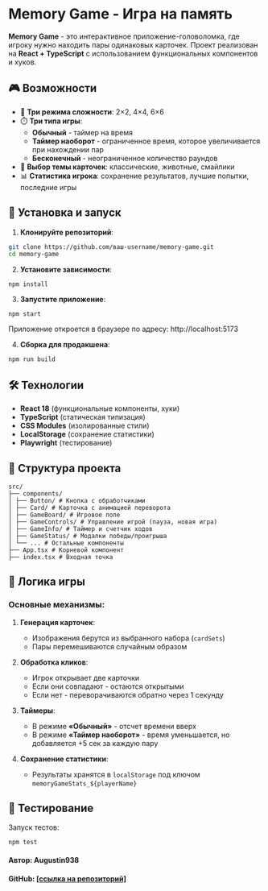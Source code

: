 # Memory Game - Игра на память

**Memory Game** - это интерактивное приложение-головоломка, где игроку нужно находить пары одинаковых карточек. Проект реализован на **React + TypeScript** с использованием функциональных компонентов и хуков.

## 🎮 Возможности

- 🔢 **Три режима сложности**: 2×2, 4×4, 6×6
- ⏱️ **Три типа игры**:
  - **Обычный** - таймер на время
  - **Таймер наоборот** - ограниченное время, которое увеличивается при нахождении пар
  - **Бесконечный** - неограниченное количество раундов
- 🎨 **Выбор темы карточек**: классические, животные, смайлики
- 📊 **Статистика игрока**: сохранение результатов, лучшие попытки, последние игры

## 🚀 Установка и запуск

1. **Клонируйте репозиторий**:

```bash
git clone https://github.com/ваш-username/memory-game.git
cd memory-game
```

2. **Установите зависимости**:

```
npm install
```

3. **Запустите приложение**:

```
npm start
```
Приложение откроется в браузере по адресу: http://localhost:5173

4. **Сборка для продакшена**:
```
npm run build
```

## 🛠 Технологии

- **React 18** (функциональные компоненты, хуки)
- **TypeScript** (статическая типизация)
- **CSS Modules** (изолированные стили)
- **LocalStorage** (сохранение статистики)
- **Playwright** (тестирование)

## 📂 Структура проекта
```
src/
├── components/
│ ├── Button/ # Кнопка с обработчиками
│ ├── Card/ # Карточка с анимацией переворота
│ ├── GameBoard/ # Игровое поле
│ ├── GameControls/ # Управление игрой (пауза, новая игра)
│ ├── GameInfo/ # Таймер и счетчик ходов
│ ├── GameStatus/ # Модалки победы/проигрыша
│ └── ... # Остальные компоненты
├── App.tsx # Корневой компонент
├── index.tsx # Входная точка
```

## 🎯 Логика игры

### Основные механизмы:

1. **Генерация карточек**:
   - Изображения берутся из выбранного набора (`cardSets`)
   - Пары перемешиваются случайным образом

2. **Обработка кликов**:
   - Игрок открывает две карточки
   - Если они совпадают - остаются открытыми
   - Если нет - переворачиваются обратно через 1 секунду

3. **Таймеры**:
   - В режиме **«Обычный»** - отсчет времени вверх
   - В режиме **«Таймер наоборот»** - время уменьшается, но добавляется +5 сек за каждую пару

4. **Сохранение статистики**:
   - Результаты хранятся в `localStorage` под ключом `memoryGameStats_${playerName}`

## 🧪 Тестирование

Запуск тестов:

```
npm test
```


#### Автор: Augustin938 
#### GitHub: [\[ссылка на репозиторий\]](https://github.com/augustin938/memory-game)